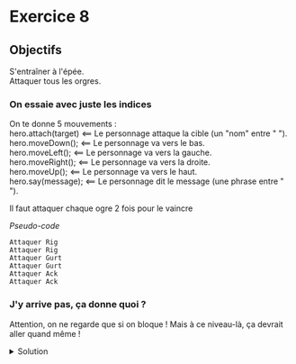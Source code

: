 # Exercice 8

## Objectifs

S'entraîner à l'épée.\
Attaquer tous les orgres.

### On essaie avec juste les indices

On te donne 5 mouvements :\
hero.attach(target) <== Le personnage attaque la cible (un "nom" entre " ").\
hero.moveDown();    <== Le personnage va vers le bas.\
hero.moveLeft();    <== Le personnage va vers la gauche.\
hero.moveRight();   <== Le personnage va vers la droite.\
hero.moveUp();      <== Le personnage va vers le haut.\
hero.say(message);  <== Le personnage dit le message (une phrase entre " ").

Il faut attaquer chaque ogre 2 fois pour le vaincre

*Pseudo-code*
```
Attaquer Rig
Attaquer Rig
Attaquer Gurt
Attaquer Gurt
Attaquer Ack
Attaquer Ack
```

### J'y arrive pas, ça donne quoi ?

Attention, on ne regarde que si on bloque ! Mais à ce niveau-là, ça devrait aller quand même !

<details>
  <summary>Solution</summary>

```JavaScript
hero.attack("Rig");
hero.attack("Rig");
hero.attack("Gurt");
hero.attack("Gurt");
hero.attack("Ack");
hero.attack("Ack");
```

</details>